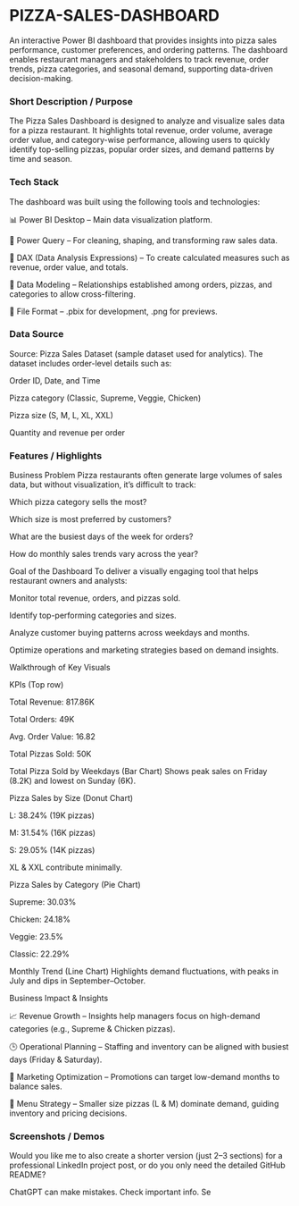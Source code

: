 # PIZZA-SALES-DASHBOARD

An interactive Power BI dashboard that provides insights into pizza sales performance, customer preferences, and ordering patterns. The dashboard enables restaurant managers and stakeholders to track revenue, order trends, pizza categories, and seasonal demand, supporting data-driven decision-making.

 ### Short Description / Purpose

The Pizza Sales Dashboard is designed to analyze and visualize sales data for a pizza restaurant. It highlights total revenue, order volume, average order value, and category-wise performance, allowing users to quickly identify top-selling pizzas, popular order sizes, and demand patterns by time and season.

### Tech Stack

The dashboard was built using the following tools and technologies:

📊 Power BI Desktop – Main data visualization platform.

📂 Power Query – For cleaning, shaping, and transforming raw sales data.

🧮 DAX (Data Analysis Expressions) – To create calculated measures such as revenue, order value, and totals.

📝 Data Modeling – Relationships established among orders, pizzas, and categories to allow cross-filtering.

📁 File Format – .pbix for development, .png for previews.

### Data Source

Source: Pizza Sales Dataset (sample dataset used for analytics).
The dataset includes order-level details such as:

Order ID, Date, and Time

Pizza category (Classic, Supreme, Veggie, Chicken)

Pizza size (S, M, L, XL, XXL)

Quantity and revenue per order

### Features / Highlights

Business Problem
Pizza restaurants often generate large volumes of sales data, but without visualization, it’s difficult to track:

Which pizza category sells the most?

Which size is most preferred by customers?

What are the busiest days of the week for orders?

How do monthly sales trends vary across the year?

Goal of the Dashboard
To deliver a visually engaging tool that helps restaurant owners and analysts:

Monitor total revenue, orders, and pizzas sold.

Identify top-performing categories and sizes.

Analyze customer buying patterns across weekdays and months.

Optimize operations and marketing strategies based on demand insights.

Walkthrough of Key Visuals

KPIs (Top row)

Total Revenue: 817.86K

Total Orders: 49K

Avg. Order Value: 16.82

Total Pizzas Sold: 50K

Total Pizza Sold by Weekdays (Bar Chart)
Shows peak sales on Friday (8.2K) and lowest on Sunday (6K).

Pizza Sales by Size (Donut Chart)

L: 38.24% (19K pizzas)

M: 31.54% (16K pizzas)

S: 29.05% (14K pizzas)

XL & XXL contribute minimally.

Pizza Sales by Category (Pie Chart)

Supreme: 30.03%

Chicken: 24.18%

Veggie: 23.5%

Classic: 22.29%

Monthly Trend (Line Chart)
Highlights demand fluctuations, with peaks in July and dips in September–October.

Business Impact & Insights

📈 Revenue Growth – Insights help managers focus on high-demand categories (e.g., Supreme & Chicken pizzas).

🕒 Operational Planning – Staffing and inventory can be aligned with busiest days (Friday & Saturday).

🎯 Marketing Optimization – Promotions can target low-demand months to balance sales.

🍕 Menu Strategy – Smaller size pizzas (L & M) dominate demand, guiding inventory and pricing decisions.

### Screenshots / Demos



Would you like me to also create a shorter version (just 2–3 sections) for a professional LinkedIn project post, or do you only need the detailed GitHub README?

ChatGPT can make mistakes. Check important info. Se
